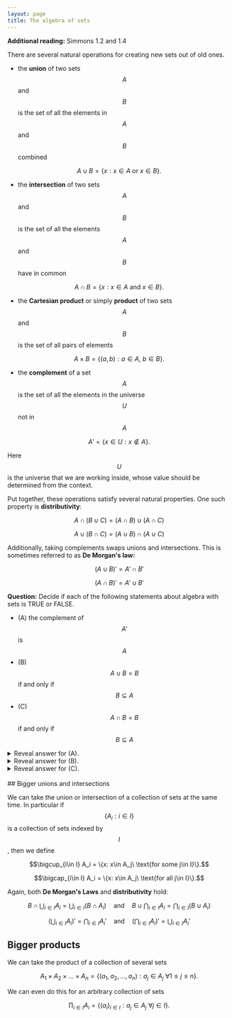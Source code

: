 ```yaml
---
layout: page
title: The algebra of sets
---
```


**Additional reading:** Simmons 1.2 and 1.4

There are several natural operations for creating new sets out of old ones.

* the **union** of two sets $$A$$ and $$B$$ is the set of all the elements in $$A$$ and $$B$$ combined

$$A\cup B = \{x: x\in A\ \text{or}\ x\in B\}.$$

* the **intersection** of two sets $$A$$ and $$B$$ is the set of all the elements $$A$$ and $$B$$ have in common

$$A\cap B = \{x: x\in A\ \text{and}\ x\in B\}.$$

* the **Cartesian product** or simply **product** of two sets $$A$$ and $$B$$ is the set of all pairs of elements

$$A\times B= \{(a,b): a\in A,\ b\in B\}.$$

* the **complement** of a set $$A$$ is the set of all the elements in the universe $$U$$ not in $$A$$

$$A' = \{x\in U: x\notin A\}.$$

Here $$U$$ is the universe that we are working inside, whose value should be determined from the context.

Put together, these operations satisfy several natural properties.  One such property is **distributivity**:

$$A\cap(B\cup C) = (A\cap B)\cup (A\cap C)$$

$$A\cup(B\cap C) = (A\cup B)\cap (A\cup C)$$

Additionally, taking complements swaps unions and intersections.  This is sometimes referred to as **De Morgan's law:**

$$(A\cup B)' = A'\cap B'$$

$$(A\cap B)' = A'\cup B'$$

**Question:** Decide if each of the following statements about algebra with sets is TRUE or FALSE.
* (A) the complement of $$A'$$ is $$A$$
* (B) $$A\cup B=B$$ if and only if $$B\subseteq A$$
* (C) $$A\cap B=B$$ if and only if $$B\subseteq A$$
<details>
  <summary>
  Reveal answer for (A).
  </summary>
  TRUE.  Carefully working through the definition, you should be able to see that taking the complement of a complement gets you back to where you started.
</details>
<details>
  <summary>
  Reveal answer for (B).
  </summary>
  FALSE.  Actually the first statement is equivalent to A being a subset of B
</details>
<details>
  <summary>
  Reveal answer for (C).
  </summary>
  TRUE.  Try drawing a Venn diagram to see that these two conditions are the same.
</details>

<br/>
## Bigger unions and intersections

We can take the union or intersection of a collection of sets at the same time.  In particular if $$\{A_i: i\in I\}$$ is a collection of sets indexed by $$I$$, then we define

$$\bigcup_{i\in I} A_i = \{x: x\in A_j\ \text{for some j\in I}\}.$$

$$\bigcap_{i\in I} A_i = \{x: x\in A_j\ \text{for all j\in I}\}.$$

Again, both **De Morgan's Laws** and **distributivity** hold:

$$B\cap \bigcup_{i\in I} A_i = \bigcup_{i\in I} (B\cap A_i)\quad\text{and}\quad B\cup \bigcap_{i\in I} A_i = \bigcap_{i\in I} (B\cup A_i)$$

$$\left(\bigcup_{i\in I} A_i\right)' =  \bigcap_{i\in I} A_i'\quad\text{and}\quad\left(\bigcap_{i\in I} A_i\right)' =  \bigcup_{i\in I} A_i'$$

## Bigger products

We can take the product of a collection of several sets

$$A_1\times A_2\times\dots \times A_n = \{(a_1,a_2,\dots,a_n): a_j\in A_j\ \forall 1\leq j\leq n\}.$$

We can even do this for an arbitrary collection of sets

$$\prod_{i\in I} A_i = \{(a_i)_{i\in I}: a_j\in A_j\ \forall j\in I\}.$$


